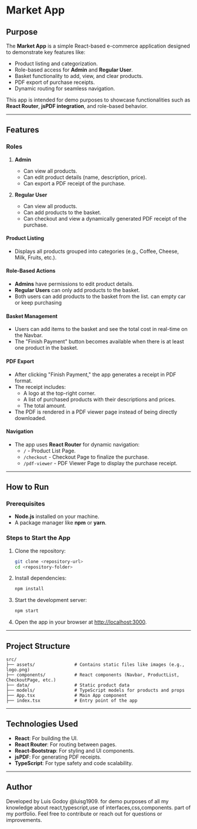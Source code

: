 
# Market App

## Purpose

The **Market App** is a simple React-based e-commerce application designed to demonstrate key features like:
- Product listing and categorization.
- Role-based access for **Admin** and **Regular User**.
- Basket functionality to add, view, and clear products.
- PDF export of purchase receipts.
- Dynamic routing for seamless navigation.

This app is intended for demo purposes to showcase functionalities such as **React Router**, **jsPDF integration**, and role-based behavior.

---

## Features

### Roles
1. **Admin**
   - Can view all products.
   - Can edit product details (name, description, price).
   - Can export a PDF receipt of the purchase.

2. **Regular User**
   - Can view all products.
   - Can add products to the basket.
   - Can checkout and view a dynamically generated PDF receipt of the purchase.


#### Product Listing
- Displays all products grouped into categories (e.g., Coffee, Cheese, Milk, Fruits, etc.).


#### Role-Based Actions
- **Admins** have permissions to edit product details.
- **Regular Users** can only add products to the basket.
- Both users can add products to the basket from the list. can empty car or keep purchasing

#### Basket Management
- Users can add items to the basket and see the total cost in real-time on the Navbar.
- The "Finish Payment" button becomes available when there is at least one product in the basket.

#### PDF Export
- After clicking "Finish Payment," the app generates a receipt in PDF format.
- The receipt includes:
  - A logo at the top-right corner.
  - A list of purchased products with their descriptions and prices.
  - The total amount.
- The PDF is rendered in a PDF viewer page instead of being directly downloaded.

#### Navigation
- The app uses **React Router** for dynamic navigation:
  - `/` - Product List Page.
  - `/checkout` - Checkout Page to finalize the purchase.
  - `/pdf-viewer` - PDF Viewer Page to display the purchase receipt.

---

## How to Run

### Prerequisites
- **Node.js** installed on your machine.
- A package manager like **npm** or **yarn**.

### Steps to Start the App
1. Clone the repository:
   ```bash
   git clone <repository-url>
   cd <repository-folder>
   ```

2. Install dependencies:
   ```bash
   npm install
   ```

3. Start the development server:
   ```bash
   npm start
   ```

4. Open the app in your browser at [http://localhost:3000](http://localhost:3000).

---

## Project Structure

```
src/
├── assets/               # Contains static files like images (e.g., logo.png)
├── components/           # React components (Navbar, ProductList, CheckoutPage, etc.)
├── data/                 # Static product data
├── models/               # TypeScript models for products and props
├── App.tsx               # Main App component
├── index.tsx             # Entry point of the app
```

---

## Technologies Used

- **React**: For building the UI.
- **React Router**: For routing between pages.
- **React-Bootstrap**: For styling and UI components.
- **jsPDF**: For generating PDF receipts.
- **TypeScript**: For type safety and code scalability.

---

## Author

Developed by Luis Godoy @luisg1909. for demo purposes of all my knowledge about react,typescript,use of interfaces,css,components. part of my portfolio. Feel free to contribute or reach out for questions or improvements.
